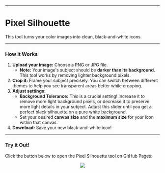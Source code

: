 -----

# Pixel Silhouette

This tool turns your color images into clean, black-and-white icons.

-----

### How it Works

1.  **Upload your image:** Choose a PNG or JPG file.
      * **Note:** Your image's subject should be **darker than its background**. This tool works by removing lighter background pixels.
2.  **Crop it:** Frame your subject precisely. You can switch between different themes to help you see transparent areas better while cropping.
3.  **Adjust settings:**
      * **Background Tolerance:** This is a crucial setting\! Increase it to remove more light background pixels, or decrease it to preserve more light details in your subject. Adjust this slider until you get a perfect black silhouette on a pure white background.
      * Set your desired **canvas size** and the **maximum size** for your icon within that canvas.
4.  **Download:** Save your new black-and-white icon\!

-----

### Try it Out\!

Click the button below to open the Pixel Silhouette tool on GitHub Pages:

<div align="center">
  <a href="https://HelloWorld096.github.io/pixel-silhouette/">
    <img src="https://img.shields.io/badge/||_‎ _‎ _‎ _ _ _‎ _ _ _‎‎ _OPEN_PIXEL_SILHOUETTE_‎ _‎ _‎ _‎‎ _  _ _‎‎ _||-3399ff?style=for-the-badge">
  </a>
</div>
